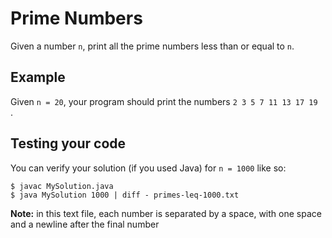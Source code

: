 # Prime Numbers
Given a number `n`, print all the prime numbers less than or equal to `n`.
## Example
Given `n = 20`, your program should print the numbers `2 3 5 7 11 13 17 19 ` .
## Testing your code
You can verify your solution (if you used Java) for `n = 1000` like so:<br>
```
$ javac MySolution.java
$ java MySolution 1000 | diff - primes-leq-1000.txt
```
__Note:__ in this text file, each number is separated by a space, with one space and a newline after the final number